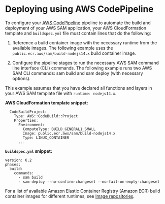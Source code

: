 # Deploying using AWS CodePipeline<a name="deploying-using-codepipeline"></a>

To configure your [AWS CodePipeline](https://docs.aws.amazon.com/codepipeline/latest/userguide/welcome.html) pipeline to automate the build and deployment of your AWS SAM application, your AWS CloudFormation template and `buildspec.yml` file must contain lines that do the following:

1. Reference a build container image with the necessary runtime from the available images\. The following example uses the `public.ecr.aws/sam/build-nodejs14.x` build container image\.

1. Configure the pipeline stages to run the necessary AWS SAM command line interface \(CLI\) commands\. The following example runs two AWS SAM CLI commands: sam build and sam deploy \(with necessary options\)\.

This example assumes that you have declared all functions and layers in your AWS SAM template file with `runtime: nodejs14.x`\.

**AWS CloudFormation template snippet:**

```
  CodeBuildProject:
    Type: AWS::CodeBuild::Project
    Properties:
      Environment:
        ComputeType: BUILD_GENERAL1_SMALL
        Image: public.ecr.aws/sam/build-nodejs14.x
        Type: LINUX_CONTAINER
      ...
```

**`buildspec.yml` snippet:**

```
version: 0.2
phases:
  build:
    commands:
      - sam build
      - sam deploy --no-confirm-changeset --no-fail-on-empty-changeset
```

For a list of available Amazon Elastic Container Registry \(Amazon ECR\) build container images for different runtimes, see [Image repositories](serverless-image-repositories.md)\.